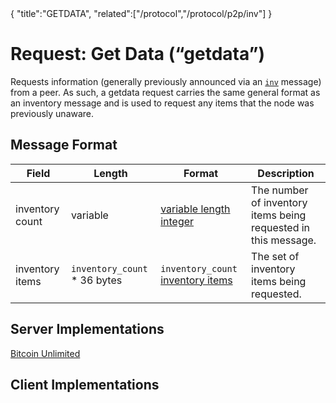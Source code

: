 <div class="cwikmeta">{
"title":"GETDATA",
"related":["/protocol","/protocol/p2p/inv"]
}</div>

# Request: Get Data (“getdata”)

Requests information (generally previously announced via an [`inv`](/protocol/network/messages/inv) message) from a peer.
As such, a getdata request carries the same general format as an inventory message and is used to request any items that the node was previously unaware.

## Message Format

| Field | Length | Format | Description |
|--|--|--|--|
| inventory count | variable | [variable length integer](/protocol/formats/variable-length-integer) | The number of inventory items being requested in this message. |
| inventory items | `inventory_count` * 36 bytes | `inventory_count` [inventory items](/protocol/network/messages/inv#inventory-item-format) | The set of inventory items being requested. |

## Server Implementations 

[Bitcoin Unlimited](https://github.com/BitcoinUnlimited/BitcoinUnlimited/blob/bucash1.7.0.0/src/net_processing.cpp#L1021)

## Client Implementations